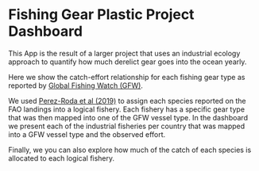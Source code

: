 # Fishing Gear Plastic Project Dashboard

This App is the result of a larger project that uses an industrial ecology approach  to quantify how much derelict gear goes into the ocean yearly.

Here we show the catch-effort relationship for each fishing gear type as reported by [Global Fishing Watch (GFW)](https://globalfishingwatch.org/).

We used [Perez-Roda et al (2019)](http://www.fao.org/fishery/static/TP633/datarepository.xlsm) to assign each species reported on the FAO landings into a logical fishery. Each fishery has a specific gear type that was then mapped into one of the GFW vessel type. In the dashboard we present each of the industrial fisheries per country that was mapped into a GFW vessel type and the observed effort.

Finally, we you can also explore how much of the catch of each species is allocated to each logical fishery. 


